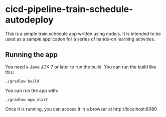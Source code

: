 # cicd-pipeline-train-schedule-autodeploy

This is a simple train schedule app written using nodejs. It is intended to be used as a sample application for a series of hands-on learning activities.

## Running the app

You need a Java JDK 7 or later to run the build. You can run the build like this:

    ./gradlew build

 
You can run the app with:

    ./gradlew npm_start
    

Once it is running, you can access it in a browser at http://localhost:8080 
